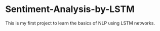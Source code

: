 # Sentiment-Analysis-by-LSTM

This is my first project to learn the basics of NLP using LSTM networks.
